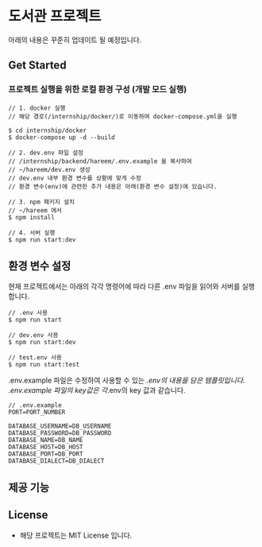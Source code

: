# 도서관 프로젝트

아래의 내용은 꾸준히 업데이트 될 예정입니다.

## Get Started

### 프로젝트 실행을 위한 로컬 환경 구성 (개발 모드 실행)

```
// 1. docker 실행
// 해당 경로(/internship/docker/)로 이동하여 docker-compose.yml을 실행

$ cd internship/docker
$ docker-compose up -d --build

// 2. dev.env 파일 설정
// /internship/backend/hareem/.env.example 을 복사하여
// ~/hareem/dev.env 생성
// dev.env 내부 환경 변수를 상황에 맞게 수정
// 환경 변수(env)에 관련한 추가 내용은 아래(환경 변수 설정)에 있습니다.

// 3. npm 패키지 설치
// ~/hareem 에서
$ npm install

// 4. 서버 실행
$ npm run start:dev
```

## 환경 변수 설정

현재 프로젝트에서는 아래의 각각 명령어에 따라
다른 .env 파일을 읽어와 서버를 실행합니다.

```
// .env 사용
$ npm run start

// dev.env 사용
$ npm run start:dev

// test.env 사용
$ npm run start:test
```

.env.example 파일은 수정하여 사용할 수 있는
*.env의 내용을 담은 템플릿입니다.
.env.example 파일의 key값은
각*.env의 key 값과 같습니다.  

```
// .env.example
PORT=PORT_NUMBER

DATABASE_USERNAME=DB_USERNAME
DATABASE_PASSWORD=DB_PASSWORD
DATABASE_NAME=DB_NAME
DATABASE_HOST=DB_HOST
DATABASE_PORT=DB_PORT
DATABASE_DIALECT=DB_DIALECT
```

## 제공 기능

## License

- 해당 프로젝트는 MIT License 입니다.
